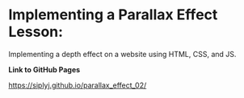 # Implementing a Parallax Effect Lesson:

Implementing a depth effect on a website using HTML, CSS, and JS.

**Link to GitHub Pages**

https://siplyj.github.io/parallax_effect_02/